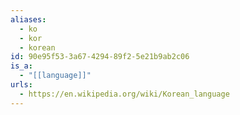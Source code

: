 ```yaml
---
aliases:
  - ko
  - kor
  - korean
id: 90e95f53-3a67-4294-89f2-5e21b9ab2c06
is_a:
  - "[[language]]"
urls:
  - https://en.wikipedia.org/wiki/Korean_language
---
```

